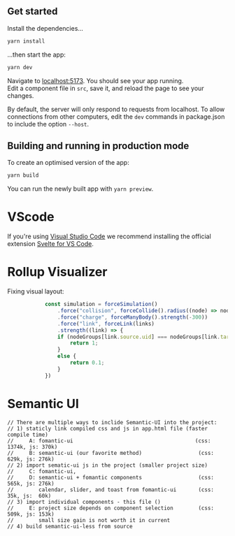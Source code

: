 ## Get started

Install the dependencies...

```bash
yarn install
```

...then start the app:

```bash
yarn dev
```

Navigate to [localhost:5173](http://localhost:5173). You should see your app running.<br/>
Edit a component file in `src`, save it, and reload the page to see your changes.

By default, the server will only respond to requests from localhost. To allow connections from
other computers, edit the `dev` commands in package.json to include the option `--host`.

## Building and running in production mode

To create an optimised version of the app:

```bash
yarn build
```

You can run the newly built app with `yarn preview`.

# VScode

If you're using [Visual Studio Code](https://code.visualstudio.com/)
we recommend installing the official extension
[Svelte for VS Code](https://marketplace.visualstudio.com/items?itemName=svelte.svelte-vscode).

# Rollup Visualizer

Fixing visual layout:

```js
            const simulation = forceSimulation()
                .force("collision", forceCollide().radius((node) => node.radius*1.25))
                .force("charge", forceManyBody().strength(-300))
                .force("link", forceLink(links)
                .strength((link) => {
                if (nodeGroups[link.source.uid] === nodeGroups[link.target.uid]) {
                    return 1;
                }
                else {
                    return 0.1;
                }
            })
```

# Semantic UI

```
// There are multiple ways to inclide Semantic-UI into the project:
// 1) staticly link compiled css and js in app.html file (faster compile time)
//     A: fomantic-ui                                       (css: 1374k, js: 370k)
//     B: semantic-ui (our favorite method)                  (css: 629k, js: 276k)
// 2) import sematic-ui js in the project (smaller project size)
//     C: fomantic-ui,
//     D: semantic-ui + fomantic components                  (css: 565k, js: 276k)
//        calendar, slider, and toast from fomantic-ui       (css:  35k, js:  60k)
// 3) import individual components - this file ()
//     E: project size depends on component selection        (css: 509k, js: 153k)
//        small size gain is not worth it in current
// 4) build semantic-ui-less from source
```

